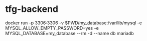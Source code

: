 # tfg-backend

docker run -p 3306:3306 -v $PWD/my_database:/var/lib/mysql -e MYSQL_ALLOW_EMPTY_PASSWORD=yes -e MYSQL_DATABASE=my_database --rm -d --name db mariadb 